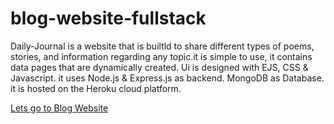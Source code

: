 # blog-website-fullstack

Daily-Journal is a website that is builtld to share different types of poems, stories, and information regarding any topic.it is simple to use, 
it contains data pages that are dynamically created. Ui is designed with EJS, CSS & Javascript. it uses Node.js & Express.js as backend. MongoDB as Database. 
it is hosted on the Heroku cloud platform.

[Lets go to Blog Website](https://daily-journal-ht.herokuapp.com/)

